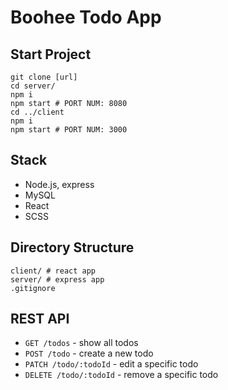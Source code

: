# Boohee Todo App

## Start Project

```
git clone [url]
cd server/
npm i
npm start # PORT NUM: 8080
cd ../client
npm i
npm start # PORT NUM: 3000
```

## Stack

- Node.js, express
- MySQL
- React
- SCSS

## Directory Structure

```
client/ # react app
server/ # express app
.gitignore
```

## REST API

- `GET /todos` - show all todos
- `POST /todo` - create a new todo
- `PATCH /todo/:todoId` - edit a specific todo
- `DELETE /todo/:todoId` - remove a specific todo
